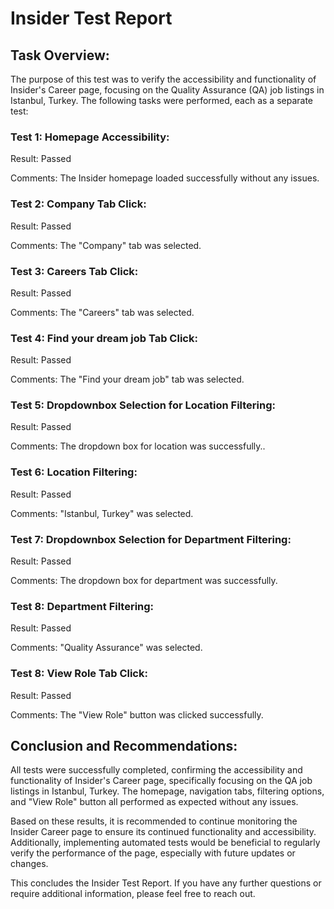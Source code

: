 # Insider Test Report

## Task Overview: 
The purpose of this test was to verify the accessibility and functionality of Insider's Career page, focusing on the Quality Assurance (QA) job listings in Istanbul, Turkey. The following tasks were performed, each as a separate test:

### Test 1: Homepage Accessibility:

Result: Passed

Comments: The Insider homepage loaded successfully without any issues.

### Test 2: Company Tab Click:

Result: Passed

Comments: The "Company" tab was selected.

### Test 3: Careers Tab Click:

Result: Passed

Comments: The "Careers" tab was selected.

### Test 4: Find your dream job Tab Click:

Result: Passed

Comments: The "Find your dream job" tab was selected.

### Test 5: Dropdownbox Selection for Location Filtering:

Result: Passed

Comments: The dropdown box for location was successfully..

### Test 6: Location Filtering:

Result: Passed

Comments: "Istanbul, Turkey" was selected.

### Test 7: Dropdownbox Selection for Department Filtering:

Result: Passed

Comments: The dropdown box for department was successfully.

### Test 8: Department Filtering:

Result: Passed

Comments: "Quality Assurance" was selected.

### Test 8: View Role Tab Click:

Result: Passed

Comments: The "View Role" button was clicked successfully.

## Conclusion and Recommendations:
All tests were successfully completed, confirming the accessibility and functionality of Insider's Career page, specifically focusing on the QA job listings in Istanbul, Turkey. The homepage, navigation tabs, filtering options, and "View Role" button all performed as expected without any issues.

Based on these results, it is recommended to continue monitoring the Insider Career page to ensure its continued functionality and accessibility. Additionally, implementing automated tests would be beneficial to regularly verify the performance of the page, especially with future updates or changes.

This concludes the Insider Test Report. If you have any further questions or require additional information, please feel free to reach out.
